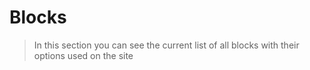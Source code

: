 # Blocks

> In this section you can see the current list of all blocks with their options used on the site
